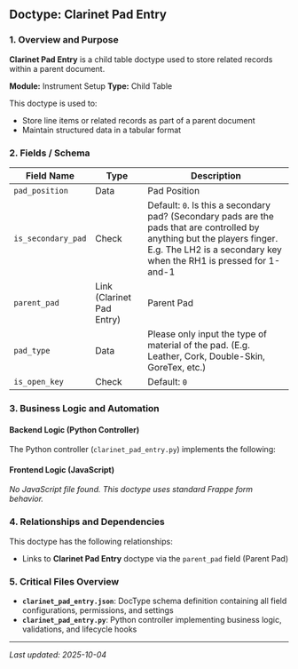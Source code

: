 ## Doctype: Clarinet Pad Entry

### 1. Overview and Purpose

**Clarinet Pad Entry** is a child table doctype used to store related records within a parent document.

**Module:** Instrument Setup
**Type:** Child Table

This doctype is used to:
- Store line items or related records as part of a parent document
- Maintain structured data in a tabular format

### 2. Fields / Schema

| Field Name | Type | Description |
|------------|------|-------------|
| `pad_position` | Data | Pad Position |
| `is_secondary_pad` | Check | Default: `0`. Is this a secondary pad? (Secondary pads are the pads that are controlled by anything but the players finger. E.g. The LH2 is a secondary key when the RH1 is pressed for 1-and-1 |
| `parent_pad` | Link (Clarinet Pad Entry) | Parent Pad |
| `pad_type` | Data | Please only input the type of material of the pad. (E.g. Leather, Cork, Double-Skin, GoreTex, etc.) |
| `is_open_key` | Check | Default: `0` |

### 3. Business Logic and Automation

#### Backend Logic (Python Controller)

The Python controller (`clarinet_pad_entry.py`) implements the following:

#### Frontend Logic (JavaScript)

*No JavaScript file found. This doctype uses standard Frappe form behavior.*

### 4. Relationships and Dependencies

This doctype has the following relationships:

- Links to **Clarinet Pad Entry** doctype via the `parent_pad` field (Parent Pad)

### 5. Critical Files Overview

- **`clarinet_pad_entry.json`**: DocType schema definition containing all field configurations, permissions, and settings
- **`clarinet_pad_entry.py`**: Python controller implementing business logic, validations, and lifecycle hooks

---

*Last updated: 2025-10-04*
